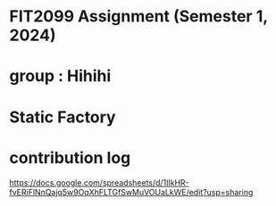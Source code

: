 # FIT2099 Assignment (Semester 1, 2024)

# group : Hihihi

# Static Factory
# contribution log
https://docs.google.com/spreadsheets/d/1IlkHR-fvERiFlNnQajq5w9OqXhFLTGfSwMuVOUaLkWE/edit?usp=sharing
